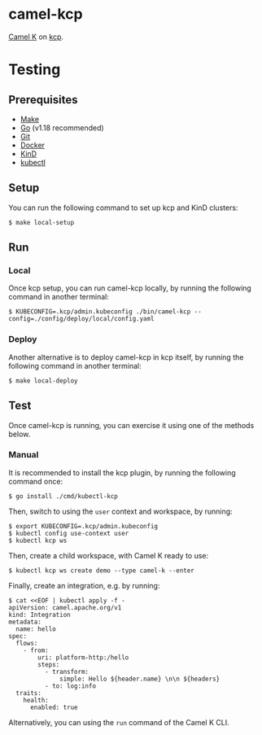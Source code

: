 # camel-kcp

[Camel K](https://github.com/apapche/camel-k) on [kcp](https://github.com/kcp-dev/kcp).

# Testing

## Prerequisites

* [Make](https://www.gnu.org/software/make)
* [Go](https://go.dev/doc/install) (v1.18 recommended)
* [Git](https://git-scm.com/book/en/v2/Getting-Started-Installing-Git)
* [Docker](https://docs.docker.com/get-docker)
* [KinD](https://kind.sigs.k8s.io/docs/user/quick-start/#installation)
* [kubectl](https://kubernetes.io/docs/tasks/tools/#kubectl)

## Setup

You can run the following command to set up kcp and KinD clusters:

```console
$ make local-setup
```

## Run

### Local

Once kcp setup, you can run camel-kcp locally, by running the following command in another terminal:

```console
$ KUBECONFIG=.kcp/admin.kubeconfig ./bin/camel-kcp --config=./config/deploy/local/config.yaml
```

### Deploy

Another alternative is to deploy camel-kcp in kcp itself, by running the following command in another terminal:

```console
$ make local-deploy
```

## Test

Once camel-kcp is running, you can exercise it using one of the methods below.

### Manual

It is recommended to install the kcp plugin, by running the following command once:

```console
$ go install ./cmd/kubectl-kcp
```

Then, switch to using the `user` context and workspace, by running:

```console
$ export KUBECONFIG=.kcp/admin.kubeconfig
$ kubectl config use-context user
$ kubectl kcp ws
```

Then, create a child workspace, with Camel K ready to use:

```console
$ kubectl kcp ws create demo --type camel-k --enter
```

Finally, create an integration, e.g. by running:

```console
$ cat <<EOF | kubectl apply -f -
apiVersion: camel.apache.org/v1
kind: Integration
metadata:
  name: hello
spec:
  flows:
    - from:
        uri: platform-http:/hello
        steps:
          - transform:
              simple: Hello ${header.name} \n\n ${headers}
          - to: log:info
  traits:
    health:
      enabled: true
```

Alternatively, you can using the `run` command of the Camel K CLI.
